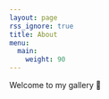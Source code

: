 ```yaml
---
layout: page
rss_ignore: true
title: About
menu:
  main:
    weight: 90
---
```


Welcome to my gallery 🥳
